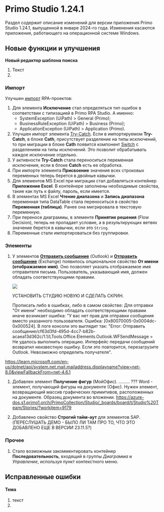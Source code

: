 # Primo Studio 1.24.1

Раздел содержит описание изменений для версии приложения Primo Studio 1.24.1, выпущенной в январе 2024-го года. Изменения касаются приложения, работающего на операционной системе Windows.

## Новые функции и улучшения

**Новый редактор шаблона поиска**

1. Текст
2. 


### Импорт

Улучшен [импорт](https://docs.primo-rpa.ru/primo-rpa/primo-studio/tools/import) RPA-проектов: 
1. Для элемента **Исключение** стал определяться тип ошибок в соответствии с типизацией в Primo RPA Studio. А именно:
   * SystemException (UiPath) > General (Primo);
   * BusinessRuleException (UiPath) > Business (Primo);
   * ApplicationException (UiPath) > Application (Primo).
1. Улучшен импорт элемента [Try-Catch](https://docs.primo-rpa.ru/primo-rpa/g_elements/el_basic/els_logic/el_logic_trycatch). Если в импортируемом **Try-Catch**, в блоке **Cath**, присутствует разделение на типы исключений, то при миграции в блоке **Cath** появится компонент [Switch](https://docs.primo-rpa.ru/primo-rpa/g_elements/el_basic/els_logic/el_logic_switch) с разделением на типы исключений. Это позволит обрабатывать каждое исключение отдельно.
1. У активности **Try-Catch** стала переноситься переменная исключения, если в блоке **Catch** есть ее обработка.
1. При импорте элемента **Присвоение** значения всех строковых переменных теперь берется в двойные кавычки.
1. Для элементов MS Excel при миграции стал добавляться контейнер **Приложение Excel**. В контейнере заполнены необходимые свойства, такие как путь к файлу, пароль, если имеется. 
1. В элементах MS Excel **Чтение диапазона** и **Запись диапазона** переменная типа DataTable стала переноситься в свойство **Переменная (таблица)**. Ранее она мигрировала в текстовую переменную. 
1. При переносе диаграммы, в элементе **Принятие решения** (Flow Decision), теперь не пропадает условие, а в результирующих ветвях значение берется в кавычки, если это `String`.
1. Переменные стали импортироваться без группировки. 

### Элементы

1. У элементов [**Отправить сообщение**](https://docs.primo-rpa.ru/primo-rpa/g_elements/el_basic/els_outlook/el_outlook_sendmail) (Outlook) и [**Отправить сообщение**](https://docs.primo-rpa.ru/primo-rpa/g_elements/el_basic/els_mail/els_exchange/el_send) (Exchange) появилось опциональное свойство **От имени (отображаемое имя)**. Оно позволяет указать отображаемое имя отправителя письма. Пользователь, указывающий имя, должен обладать соответствующими правами. 

   ![](<../../.gitbook/assets1/>)
   
   УСТАНОВИТЬ СТУДИЮ НОВУЮ И СДЕЛАТЬ СКРИН.

   Прописать либо в ошибках, либо в самом свойстве: Для отправки "От имени" необходимо обладать соответствующими правами иначе возникает ошибка: "У вас нет прав для отправки сообщения вместо указанного пользователя. Ошибка: [0x80070005-0x0004dc-0x000524].
   В логе консоли это выглядит так: "Error: Отправить сообщение/cf63d3fd-495d-4cc7-b82b-acaea13d362c/1.1/LTools.Office.Elements.Outlook.WFSendMessage = Не удалось выполнить операцию. Интерфейс передачи сообщений возвратил неизвестную ошибку. Если это повторится, перезагрузите Outlook. Невозможно определить получателя".

  https://learn.microsoft.com/en-us/dotnet/api/system.net.mail.mailaddress.displayname?view=net-8.0&viewFallbackFrom=net-4.6.1

1. Добавлен элемент **Получение фигур** (МойОфис). ......... ???
   Word - элемент, получающий фигуры на документе (Офис). Нужен элемент, возвращающий массив графических примитивов, расположенных на документе. Образец документа во вложении.
   https://azure-dos.s1.primo1.orch/PrimoCollection/Studio/_boards/board/t/Studio%20Team/Stories/?workitem=9179

1. Добавлено свойство **Строгий тайм-аут** для элементов SAP.  (ПЕРЕСЛУШАТЬ ДЕМО - БЫЛО ЛИ ТАМ ПРО ТО, ЧТО ЭТО ДОБАВЛЕНО ЕЩЕ В ВЕРСИИ 23.11.5?)

   

### Прочее

1. Стало возможным закомментировать контейнер **Последовательность**, входящий в группы *Диаграмма* и *Управление*, используя пункт контекстного меню. 
   




## Исправленные ошибки 

#### Тема

1. текст
1. 
